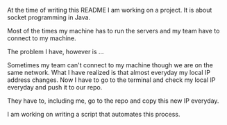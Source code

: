 At the time of writing this README I am working on a project.
It is about socket programming in Java.

Most of the times my machine has to run the servers and my team have to connect to my machine.

The problem I have, however is ...

Sometimes my team can't connect to my machine though we are on the same network.
What I have realized is that almost everyday my local IP address changes.
Now I have to go to the terminal and check my local IP everyday and push it to our repo.

They have to, including me, go to the repo and copy this new IP everyday.

I am working on writing a script that automates this process.
